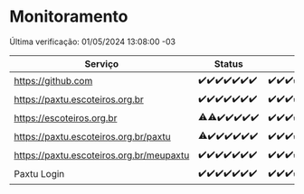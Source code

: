 # Monitoramento

Última verificação: 01/05/2024 13:08:00 -03

|Serviço|Status|Últimas 24h|
|---|---|---|
|https://github.com|<span title="2024-04-24: OK=24">✔️</span><span title="2024-04-25: OK=24">✔️</span><span title="2024-04-26: OK=24">✔️</span><span title="2024-04-27: OK=24">✔️</span><span title="2024-04-28: OK=24">✔️</span><span title="2024-04-29: OK=24">✔️</span><span title="2024-04-30: OK=16">✔️</span>|<span title="30/04/2024 13:08:00 -03 : 200">✔️</span><span title="30/04/2024 14:04:00 -03 : 200">✔️</span><span title="30/04/2024 15:09:00 -03 : 200">✔️</span><span title="30/04/2024 16:03:00 -03 : 200">✔️</span><span title="30/04/2024 17:06:00 -03 : 200">✔️</span><span title="30/04/2024 18:07:00 -03 : 200">✔️</span><span title="30/04/2024 19:06:00 -03 : 200">✔️</span><span title="30/04/2024 20:06:00 -03 : 200">✔️</span><span title="30/04/2024 21:33:00 -03 : 200">✔️</span><span title="30/04/2024 22:51:00 -03 : 200">✔️</span><span title="30/04/2024 23:22:00 -03 : 200">✔️</span><span title="01/05/2024 00:07:00 -03 : 200">✔️</span><span title="01/05/2024 01:08:00 -03 : 200">✔️</span><span title="01/05/2024 02:06:00 -03 : 200">✔️</span><span title="01/05/2024 03:10:00 -03 : 200">✔️</span><span title="01/05/2024 04:07:00 -03 : 200">✔️</span><span title="01/05/2024 05:09:00 -03 : 200">✔️</span><span title="01/05/2024 06:08:00 -03 : 200">✔️</span><span title="01/05/2024 07:06:00 -03 : 200">✔️</span><span title="01/05/2024 08:04:00 -03 : 200">✔️</span><span title="01/05/2024 09:11:00 -03 : 200">✔️</span><span title="01/05/2024 10:07:00 -03 : 200">✔️</span><span title="01/05/2024 11:08:00 -03 : 200">✔️</span><span title="01/05/2024 12:05:00 -03 : 200">✔️</span><span title="01/05/2024 13:08:00 -03 : 200">✔️</span>|
|https://paxtu.escoteiros.org.br|<span title="2024-04-24: OK=24">✔️</span><span title="2024-04-25: OK=24">✔️</span><span title="2024-04-26: OK=24">✔️</span><span title="2024-04-27: OK=24">✔️</span><span title="2024-04-28: OK=24">✔️</span><span title="2024-04-29: OK=24">✔️</span><span title="2024-04-30: OK=16">✔️</span>|<span title="30/04/2024 13:08:00 -03 : 200">✔️</span><span title="30/04/2024 14:04:00 -03 : 200">✔️</span><span title="30/04/2024 15:09:00 -03 : 200">✔️</span><span title="30/04/2024 16:03:00 -03 : 200">✔️</span><span title="30/04/2024 17:06:00 -03 : 200">✔️</span><span title="30/04/2024 18:07:00 -03 : 200">✔️</span><span title="30/04/2024 19:06:00 -03 : 0">❌</span><span title="30/04/2024 20:06:00 -03 : 200">✔️</span><span title="30/04/2024 21:33:00 -03 : 200">✔️</span><span title="30/04/2024 22:51:00 -03 : 200">✔️</span><span title="30/04/2024 23:22:00 -03 : 200">✔️</span><span title="01/05/2024 00:07:00 -03 : 200">✔️</span><span title="01/05/2024 01:08:00 -03 : 200">✔️</span><span title="01/05/2024 02:06:00 -03 : 200">✔️</span><span title="01/05/2024 03:10:00 -03 : 200">✔️</span><span title="01/05/2024 04:07:00 -03 : 200">✔️</span><span title="01/05/2024 05:10:00 -03 : 200">✔️</span><span title="01/05/2024 06:08:00 -03 : 200">✔️</span><span title="01/05/2024 07:06:00 -03 : 200">✔️</span><span title="01/05/2024 08:04:00 -03 : 200">✔️</span><span title="01/05/2024 09:11:00 -03 : 200">✔️</span><span title="01/05/2024 10:07:00 -03 : 200">✔️</span><span title="01/05/2024 11:08:00 -03 : 200">✔️</span><span title="01/05/2024 12:05:00 -03 : 200">✔️</span><span title="01/05/2024 13:08:00 -03 : 200">✔️</span>|
|https://escoteiros.org.br|<span title="2024-04-24: OK=23, Falhas=1">⚠️</span><span title="2024-04-25: OK=23, Falhas=1">⚠️</span><span title="2024-04-26: OK=24">✔️</span><span title="2024-04-27: OK=24">✔️</span><span title="2024-04-28: OK=24">✔️</span><span title="2024-04-29: OK=24">✔️</span><span title="2024-04-30: OK=16">✔️</span>|<span title="30/04/2024 13:09:00 -03 : 200">✔️</span><span title="30/04/2024 14:04:00 -03 : 200">✔️</span><span title="30/04/2024 15:09:00 -03 : 200">✔️</span><span title="30/04/2024 16:03:00 -03 : 200">✔️</span><span title="30/04/2024 17:06:00 -03 : 200">✔️</span><span title="30/04/2024 18:07:00 -03 : 200">✔️</span><span title="30/04/2024 19:06:00 -03 : 200">✔️</span><span title="30/04/2024 20:06:00 -03 : 200">✔️</span><span title="30/04/2024 21:33:00 -03 : 200">✔️</span><span title="30/04/2024 22:51:00 -03 : 200">✔️</span><span title="30/04/2024 23:22:00 -03 : 200">✔️</span><span title="01/05/2024 00:07:00 -03 : 200">✔️</span><span title="01/05/2024 01:08:00 -03 : 200">✔️</span><span title="01/05/2024 02:06:00 -03 : 200">✔️</span><span title="01/05/2024 03:10:00 -03 : 200">✔️</span><span title="01/05/2024 04:07:00 -03 : 200">✔️</span><span title="01/05/2024 05:10:00 -03 : 200">✔️</span><span title="01/05/2024 06:08:00 -03 : 200">✔️</span><span title="01/05/2024 07:06:00 -03 : 200">✔️</span><span title="01/05/2024 08:04:00 -03 : 200">✔️</span><span title="01/05/2024 09:11:00 -03 : 200">✔️</span><span title="01/05/2024 10:07:00 -03 : 200">✔️</span><span title="01/05/2024 11:08:00 -03 : 200">✔️</span><span title="01/05/2024 12:05:00 -03 : 200">✔️</span><span title="01/05/2024 13:08:00 -03 : 200">✔️</span>|
|https://paxtu.escoteiros.org.br/paxtu|<span title="2024-04-24: OK=23, Falhas=1">⚠️</span><span title="2024-04-25: OK=24">✔️</span><span title="2024-04-26: OK=24">✔️</span><span title="2024-04-27: OK=24">✔️</span><span title="2024-04-28: OK=24">✔️</span><span title="2024-04-29: OK=24">✔️</span><span title="2024-04-30: OK=16">✔️</span>|<span title="30/04/2024 13:09:00 -03 : 200">✔️</span><span title="30/04/2024 14:04:00 -03 : 200">✔️</span><span title="30/04/2024 15:09:00 -03 : 200">✔️</span><span title="30/04/2024 16:03:00 -03 : 200">✔️</span><span title="30/04/2024 17:06:00 -03 : 200">✔️</span><span title="30/04/2024 18:07:00 -03 : 200">✔️</span><span title="30/04/2024 19:06:00 -03 : 0">❌</span><span title="30/04/2024 20:06:00 -03 : 200">✔️</span><span title="30/04/2024 21:33:00 -03 : 200">✔️</span><span title="30/04/2024 22:51:00 -03 : 200">✔️</span><span title="30/04/2024 23:22:00 -03 : 200">✔️</span><span title="01/05/2024 00:07:00 -03 : 200">✔️</span><span title="01/05/2024 01:08:00 -03 : 200">✔️</span><span title="01/05/2024 02:06:00 -03 : 200">✔️</span><span title="01/05/2024 03:10:00 -03 : 200">✔️</span><span title="01/05/2024 04:07:00 -03 : 200">✔️</span><span title="01/05/2024 05:10:00 -03 : 200">✔️</span><span title="01/05/2024 06:08:00 -03 : 200">✔️</span><span title="01/05/2024 07:06:00 -03 : 200">✔️</span><span title="01/05/2024 08:04:00 -03 : 200">✔️</span><span title="01/05/2024 09:11:00 -03 : 200">✔️</span><span title="01/05/2024 10:07:00 -03 : 200">✔️</span><span title="01/05/2024 11:08:00 -03 : 200">✔️</span><span title="01/05/2024 12:05:00 -03 : 200">✔️</span><span title="01/05/2024 13:08:00 -03 : 200">✔️</span>|
|https://paxtu.escoteiros.org.br/meupaxtu|<span title="2024-04-24: OK=24">✔️</span><span title="2024-04-25: OK=24">✔️</span><span title="2024-04-26: OK=24">✔️</span><span title="2024-04-27: OK=24">✔️</span><span title="2024-04-28: OK=24">✔️</span><span title="2024-04-29: OK=24">✔️</span><span title="2024-04-30: OK=16">✔️</span>|<span title="30/04/2024 13:09:00 -03 : 200">✔️</span><span title="30/04/2024 14:04:00 -03 : 200">✔️</span><span title="30/04/2024 15:09:00 -03 : 200">✔️</span><span title="30/04/2024 16:03:00 -03 : 200">✔️</span><span title="30/04/2024 17:06:00 -03 : 200">✔️</span><span title="30/04/2024 18:07:00 -03 : 200">✔️</span><span title="30/04/2024 19:06:00 -03 : 0">❌</span><span title="30/04/2024 20:06:00 -03 : 200">✔️</span><span title="30/04/2024 21:33:00 -03 : 200">✔️</span><span title="30/04/2024 22:51:00 -03 : 200">✔️</span><span title="30/04/2024 23:22:00 -03 : 200">✔️</span><span title="01/05/2024 00:07:00 -03 : 200">✔️</span><span title="01/05/2024 01:08:00 -03 : 200">✔️</span><span title="01/05/2024 02:06:00 -03 : 200">✔️</span><span title="01/05/2024 03:10:00 -03 : 200">✔️</span><span title="01/05/2024 04:07:00 -03 : 200">✔️</span><span title="01/05/2024 05:10:00 -03 : 200">✔️</span><span title="01/05/2024 06:08:00 -03 : 200">✔️</span><span title="01/05/2024 07:06:00 -03 : 200">✔️</span><span title="01/05/2024 08:04:00 -03 : 200">✔️</span><span title="01/05/2024 09:11:00 -03 : 200">✔️</span><span title="01/05/2024 10:07:00 -03 : 200">✔️</span><span title="01/05/2024 11:08:00 -03 : 200">✔️</span><span title="01/05/2024 12:05:00 -03 : 200">✔️</span><span title="01/05/2024 13:08:00 -03 : 200">✔️</span>|
|Paxtu Login|<span title="2024-04-24: OK=24">✔️</span><span title="2024-04-25: OK=24">✔️</span><span title="2024-04-26: OK=24">✔️</span><span title="2024-04-27: OK=24">✔️</span><span title="2024-04-28: OK=24">✔️</span><span title="2024-04-29: OK=24">✔️</span><span title="2024-04-30: OK=16">✔️</span>|<span title="30/04/2024 13:09:00 -03 : 200">✔️</span><span title="30/04/2024 14:04:00 -03 : 200">✔️</span><span title="30/04/2024 15:09:00 -03 : 200">✔️</span><span title="30/04/2024 16:03:00 -03 : 200">✔️</span><span title="30/04/2024 17:06:00 -03 : 200">✔️</span><span title="30/04/2024 18:07:00 -03 : 200">✔️</span><span title="30/04/2024 19:06:00 -03 : 504">❌</span><span title="30/04/2024 20:06:00 -03 : 200">✔️</span><span title="30/04/2024 21:33:00 -03 : 200">✔️</span><span title="30/04/2024 22:51:00 -03 : 200">✔️</span><span title="30/04/2024 23:22:00 -03 : 200">✔️</span><span title="01/05/2024 00:07:00 -03 : 200">✔️</span><span title="01/05/2024 01:08:00 -03 : 200">✔️</span><span title="01/05/2024 02:06:00 -03 : 200">✔️</span><span title="01/05/2024 03:10:00 -03 : 200">✔️</span><span title="01/05/2024 04:07:00 -03 : 200">✔️</span><span title="01/05/2024 05:10:00 -03 : 200">✔️</span><span title="01/05/2024 06:08:00 -03 : 200">✔️</span><span title="01/05/2024 07:06:00 -03 : 200">✔️</span><span title="01/05/2024 08:04:00 -03 : 200">✔️</span><span title="01/05/2024 09:11:00 -03 : 200">✔️</span><span title="01/05/2024 10:07:00 -03 : 200">✔️</span><span title="01/05/2024 11:08:00 -03 : 200">✔️</span><span title="01/05/2024 12:05:00 -03 : 200">✔️</span><span title="01/05/2024 13:08:00 -03 : 200">✔️</span>|
